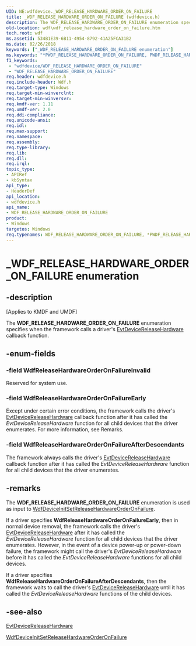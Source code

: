 ```yaml
---
UID: NE:wdfdevice._WDF_RELEASE_HARDWARE_ORDER_ON_FAILURE
title: _WDF_RELEASE_HARDWARE_ORDER_ON_FAILURE (wdfdevice.h)
description: The WDF_RELEASE_HARDWARE_ORDER_ON_FAILURE enumeration specifies when the framework calls a driver's EvtDeviceReleaseHardware callback function.
old-location: wdf\wdf_release_hardware_order_on_failure.htm
tech.root: wdf
ms.assetid: 534B1E39-6B11-4954-8792-41A25FCA31B2
ms.date: 02/26/2018
keywords: ["_WDF_RELEASE_HARDWARE_ORDER_ON_FAILURE enumeration"]
ms.keywords: "*PWDF_RELEASE_HARDWARE_ORDER_ON_FAILURE, PWDF_RELEASE_HARDWARE_ORDER_ON_FAILURE, PWDF_RELEASE_HARDWARE_ORDER_ON_FAILURE enumeration pointer, WDF_RELEASE_HARDWARE_ORDER_ON_FAILURE, WDF_RELEASE_HARDWARE_ORDER_ON_FAILURE enumeration, WdfReleaseHardwareOrderOnFailureAfterDescendants, WdfReleaseHardwareOrderOnFailureEarly, WdfReleaseHardwareOrderOnFailureInvalid, _WDF_RELEASE_HARDWARE_ORDER_ON_FAILURE, kmdf.wdf_release_hardware_order_on_failure, wdf.wdf_release_hardware_order_on_failure, wdfdevice/PWDF_RELEASE_HARDWARE_ORDER_ON_FAILURE, wdfdevice/WDF_RELEASE_HARDWARE_ORDER_ON_FAILURE, wdfdevice/WdfReleaseHardwareOrderOnFailureAfterDescendants, wdfdevice/WdfReleaseHardwareOrderOnFailureEarly, wdfdevice/WdfReleaseHardwareOrderOnFailureInvalid"
f1_keywords:
 - "wdfdevice/WDF_RELEASE_HARDWARE_ORDER_ON_FAILURE"
 - "WDF_RELEASE_HARDWARE_ORDER_ON_FAILURE"
req.header: wdfdevice.h
req.include-header: Wdf.h
req.target-type: Windows
req.target-min-winverclnt: 
req.target-min-winversvr: 
req.kmdf-ver: 1.11
req.umdf-ver: 2.0
req.ddi-compliance: 
req.unicode-ansi: 
req.idl: 
req.max-support: 
req.namespace: 
req.assembly: 
req.type-library: 
req.lib: 
req.dll: 
req.irql: 
topic_type:
- APIRef
- kbSyntax
api_type:
- HeaderDef
api_location:
- wdfdevice.h
api_name:
- WDF_RELEASE_HARDWARE_ORDER_ON_FAILURE
product:
- Windows
targetos: Windows
req.typenames: WDF_RELEASE_HARDWARE_ORDER_ON_FAILURE, *PWDF_RELEASE_HARDWARE_ORDER_ON_FAILURE
---
```


# _WDF_RELEASE_HARDWARE_ORDER_ON_FAILURE enumeration


## -description


<p class="CCE_Message">[Applies to KMDF and UMDF]</p>


   The <b>WDF_RELEASE_HARDWARE_ORDER_ON_FAILURE</b> enumeration specifies when the framework calls a driver's <a href="https://docs.microsoft.com/windows-hardware/drivers/ddi/wdfdevice/nc-wdfdevice-evt_wdf_device_release_hardware">EvtDeviceReleaseHardware</a> callback function.


## -enum-fields




### -field WdfReleaseHardwareOrderOnFailureInvalid

Reserved for system use.


### -field WdfReleaseHardwareOrderOnFailureEarly

Except under certain error conditions, the framework calls the driver's <a href="https://docs.microsoft.com/windows-hardware/drivers/ddi/wdfdevice/nc-wdfdevice-evt_wdf_device_release_hardware">EvtDeviceReleaseHardware</a> callback function after it has called the <i>EvtDeviceReleaseHardware</i> function for all child devices that the driver enumerates. For more information, see Remarks.


### -field WdfReleaseHardwareOrderOnFailureAfterDescendants

The framework always calls the driver's <a href="https://docs.microsoft.com/windows-hardware/drivers/ddi/wdfdevice/nc-wdfdevice-evt_wdf_device_release_hardware">EvtDeviceReleaseHardware</a> callback function after it has called the <i>EvtDeviceReleaseHardware</i> function for all child devices that the driver enumerates.


## -remarks



The <b>WDF_RELEASE_HARDWARE_ORDER_ON_FAILURE</b> enumeration is used as input to  <a href="https://docs.microsoft.com/windows-hardware/drivers/ddi/wdfdevice/nf-wdfdevice-wdfdeviceinitsetreleasehardwareorderonfailure">WdfDeviceInitSetReleaseHardwareOrderOnFailure</a>.

If a driver specifies <b>WdfReleaseHardwareOrderOnFailureEarly</b>, then in normal device removal, the framework calls the driver's <a href="https://docs.microsoft.com/windows-hardware/drivers/ddi/wdfdevice/nc-wdfdevice-evt_wdf_device_release_hardware">EvtDeviceReleaseHardware</a> after it has called the <i>EvtDeviceReleaseHardware</i> function for all child devices that the driver enumerates. However, in the event of a device power-up or power-down failure, the framework might call the  driver's <i>EvtDeviceReleaseHardware</i> before it has called the <i>EvtDeviceReleaseHardware</i> functions for all child devices.

If a driver specifies <b>WdfReleaseHardwareOrderOnFailureAfterDescendants</b>, then the framework waits to  call the driver's <a href="https://docs.microsoft.com/windows-hardware/drivers/ddi/wdfdevice/nc-wdfdevice-evt_wdf_device_release_hardware">EvtDeviceReleaseHardware</a> until it has called the <i>EvtDeviceReleaseHardware</i> functions of the child devices.




## -see-also




<a href="https://docs.microsoft.com/windows-hardware/drivers/ddi/wdfdevice/nc-wdfdevice-evt_wdf_device_release_hardware">EvtDeviceReleaseHardware</a>



<a href="https://docs.microsoft.com/windows-hardware/drivers/ddi/wdfdevice/nf-wdfdevice-wdfdeviceinitsetreleasehardwareorderonfailure">WdfDeviceInitSetReleaseHardwareOrderOnFailure</a>
 

 

